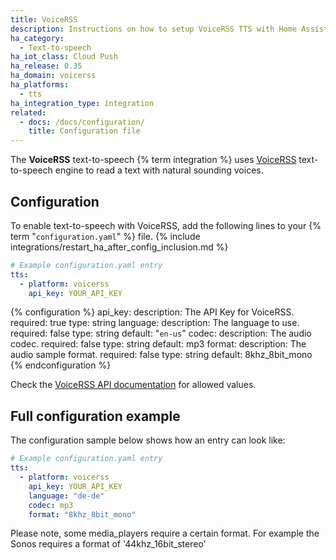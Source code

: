 ```yaml
---
title: VoiceRSS
description: Instructions on how to setup VoiceRSS TTS with Home Assistant.
ha_category:
  - Text-to-speech
ha_iot_class: Cloud Push
ha_release: 0.35
ha_domain: voicerss
ha_platforms:
  - tts
ha_integration_type: integration
related:
  - docs: /docs/configuration/
    title: Configuration file
---
```


The **VoiceRSS** text-to-speech {% term integration %} uses [VoiceRSS](http://www.voicerss.org/) text-to-speech engine to read a text with natural sounding voices.

## Configuration

To enable text-to-speech with VoiceRSS, add the following lines to your {% term "`configuration.yaml`" %} file.
{% include integrations/restart_ha_after_config_inclusion.md %}

```yaml
# Example configuration.yaml entry
tts:
  - platform: voicerss
    api_key: YOUR_API_KEY
```

{% configuration %}
api_key:
  description: The API Key for VoiceRSS.
  required: true
  type: string
language:
  description: The language to use.
  required: false
  type: string
  default: "`en-us`"
codec:
  description: The audio codec.
  required: false
  type: string
  default: mp3
format:
  description: The audio sample format.
  required: false
  type: string
  default: 8khz_8bit_mono
{% endconfiguration %}

Check the [VoiceRSS API documentation](http://www.voicerss.org/api/) for allowed values.

## Full configuration example

The configuration sample below shows how an entry can look like:

```yaml
# Example configuration.yaml entry
tts:
  - platform: voicerss
    api_key: YOUR_API_KEY
    language: "de-de"
    codec: mp3
    format: "8khz_8bit_mono"
```

Please note, some media_players require a certain format. For example the Sonos requires a format of '44khz_16bit_stereo'
